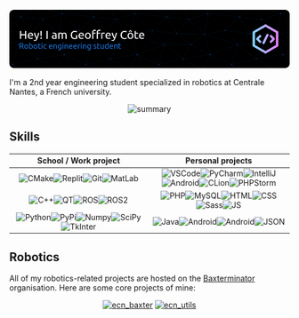 ![header](github-header-image.png)

I'm a 2nd year engineering student specialized in robotics at Centrale Nantes, a French university.
<p align="center">
<picture>
  <source media="(prefers-color-scheme: dark)" srcset="https://github-profile-summary-cards.vercel.app/api/cards/profile-details?username=meltwin&theme=nord_dark">
  <source media="(prefers-color-scheme: light)" srcset="https://github-profile-summary-cards.vercel.app/api/cards/profile-details?username=meltwin">
  <img alt="summary" src="https://github-profile-summary-cards.vercel.app/api/cards/profile-details?username=meltwin">
</picture>
</p>

## Skills

| School / Work project | Personal projects |
|:---------------------:|:-----------------:|
|![CMake](https://img.shields.io/badge/CMake-D31A30?style=for-the-badge&logo=cmake&logoColor=white)![Replit](https://img.shields.io/badge/replit-363636?style=for-the-badge&logo=replit&logoColor=F5BE01)![Git](https://img.shields.io/badge/GIT-E44C30?style=for-the-badge&logo=git&logoColor=white)![MatLab](https://img.shields.io/badge/MatLab-FF7E0F?style=for-the-badge&logo=MatLab&logoColor=white)<br>|![VSCode](https://img.shields.io/badge/VSCode-0078D4?style=for-the-badge&logo=visual%20studio%20code&logoColor=white)![PyCharm](https://img.shields.io/badge/PyCharm-0AC5E4.svg?&style=for-the-badge&logo=PyCharm&logoColor=363636)![IntelliJ](https://img.shields.io/badge/IntelliJ_IDEA-8C53A7.svg?style=for-the-badge&logo=intellij-idea&logoColor=363636)<br>![Android](https://img.shields.io/badge/Android_Studio-83B74C?style=for-the-badge&logo=android-studio&logoColor=white)![CLion](https://img.shields.io/badge/CLion-22D88F?style=for-the-badge&logo=clion&logoColor=363636)![PHPStorm](http://img.shields.io/badge/-PHPStorm-AE44F2?style=for-the-badge&logo=phpstorm&logoColor=363636)|
![C++](https://img.shields.io/badge/C%2B%2B-00599C?style=for-the-badge&logo=c%2B%2B&logoColor=white)![QT](https://img.shields.io/badge/Qt-41CD52?style=for-the-badge&logo=qt&logoColor=white)![ROS](https://img.shields.io/badge/ROS1-F2532E?style=for-the-badge&logo=ros&logoColor=white)![ROS2](https://img.shields.io/badge/ROS2-1793DA?style=for-the-badge&logo=ros&logoColor=white)|![PHP](https://img.shields.io/badge/PHP-777BB4?style=for-the-badge&logo=php&logoColor=white)![MySQL](https://img.shields.io/badge/MySQL-003545?style=for-the-badge&logo=mysql&logoColor=white)![HTML](https://img.shields.io/badge/HTML5-E34F26?style=for-the-badge&logo=html5&logoColor=white)![CSS](https://img.shields.io/badge/CSS3-1572B6?style=for-the-badge&logo=css3&logoColor=white)![Sass](https://img.shields.io/badge/Sass-CC6699?style=for-the-badge&logo=sass&logoColor=white)![JS](https://img.shields.io/badge/JavaScript-323330?style=for-the-badge&logo=javascript&logoColor=F7DF1E)
![Python](https://img.shields.io/badge/Python-2E6C9D?style=for-the-badge&logo=python&logoColor=yellow)![PyPi](https://img.shields.io/badge/pypi-F5BE01?style=for-the-badge&logo=pypi&logoColor=blue)![Numpy](https://img.shields.io/badge/Numpy-777BB4?style=for-the-badge&logo=numpy&logoColor=white)![SciPy](https://img.shields.io/badge/SciPy-654FF0?style=for-the-badge&logo=SciPy&logoColor=white)![TkInter](https://img.shields.io/badge/TkInter-2E6C9D?style=for-the-badge&logo=Tkinter&logoColor=white)|![Java](https://img.shields.io/badge/Java-E66D00?style=for-the-badge&logo=openjdk&logoColor=white)![Android](https://img.shields.io/badge/Android-83B74C?style=for-the-badge&logo=android-studio&logoColor=white)![Android](https://img.shields.io/badge/Minecraft-C2B7B4?style=for-the-badge&logo=minecraft&logoColor=brown)![JSON](https://img.shields.io/badge/json-5E5C5C?style=for-the-badge&logo=json&logoColor=white)

## Robotics

All of my robotics-related projects are hosted on the [Baxterminator](https://github.com/Baxterminator) organisation. Here are some core projects of mine:

<p align="center">
<a href="https://github.com/Baxterminator/ecn_baxter"><img width="350" src="https://svg.bookmark.style/api?url=https://github.com/Baxterminator/ecn_baxter&mode=dark" alt="ecn_baxter"/></a>
<a href="https://github.com/Baxterminator/ecn_utils"><img width="350" src="https://svg.bookmark.style/api?url=https://github.com/Baxterminator/ecn_utils&mode=dark" alt="ecn_utils"/></a>
</p>
